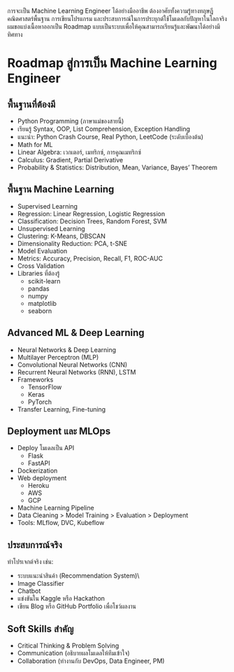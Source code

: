 การจะเป็น Machine Learning Engineer ได้อย่างมืออาชีพ ต้องอาศัยทั้งความรู้ทางทฤษฎี คณิตศาสตร์พื้นฐาน การเขียนโปรแกรม และประสบการณ์ในการประยุกต์ใช้โมเดลกับปัญหาในโลกจริง ผมขอแบ่งเนื้อหาออกเป็น Roadmap แบบเป็นระบบเพื่อให้คุณสามารถเรียนรู้และพัฒนาได้อย่างมีทิศทาง
# Roadmap สู่การเป็น Machine Learning Engineer
## พื้นฐานที่ต้องมี
- Python Programming (ภาษาแม่ของสายนี้)
- เรียนรู้ Syntax, OOP, List Comprehension, Exception Handling
- แนะนำ: Python Crash Course, Real Python, LeetCode (ระดับเบื้องต้น)
- Math for ML
- Linear Algebra: เวกเตอร์, เมทริกซ์, การคูณเมทริกซ์
- Calculus: Gradient, Partial Derivative
- Probability & Statistics: Distribution, Mean, Variance, Bayes’ Theorem
## พื้นฐาน Machine Learning
- Supervised Learning
- Regression: Linear Regression, Logistic Regression
- Classification: Decision Trees, Random Forest, SVM
- Unsupervised Learning
- Clustering: K-Means, DBSCAN
- Dimensionality Reduction: PCA, t-SNE
- Model Evaluation
- Metrics: Accuracy, Precision, Recall, F1, ROC-AUC
- Cross Validation
- Libraries ที่ต้องรู้
  - scikit-learn
  - pandas
  - numpy
  - matplotlib
  - seaborn
## Advanced ML & Deep Learning
  - Neural Networks & Deep Learning
  - Multilayer Perceptron (MLP)
  - Convolutional Neural Networks (CNN)
  - Recurrent Neural Networks (RNN), LSTM
  - Frameworks
      - TensorFlow
      - Keras
      - PyTorch
  - Transfer Learning, Fine-tuning
## Deployment และ MLOps
  - Deploy โมเดลเป็น API
    - Flask
    - FastAPI
  - Dockerization
  - Web deployment
    - Heroku
    - AWS
    - GCP
  - Machine Learning Pipeline
  - Data Cleaning > Model Training > Evaluation > Deployment
  - Tools: MLflow, DVC, Kubeflow
## ประสบการณ์จริง
ทำโปรเจกต์จริง เช่น:
  - ระบบแนะนำสินค้า (Recommendation System)\
  - Image Classifier
  - Chatbot
  - แข่งขันใน Kaggle หรือ Hackathon
  - เขียน Blog หรือ GitHub Portfolio เพื่อโชว์ผลงาน
## Soft Skills สำคัญ
  - Critical Thinking & Problem Solving
  - Communication (อธิบายผลโมเดลให้ทีมเข้าใจ)
  - Collaboration (ทำงานกับ DevOps, Data Engineer, PM)
